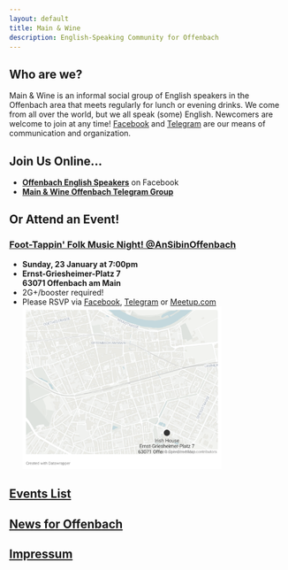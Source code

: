 ```yaml
---
layout: default
title: Main & Wine
description: English-Speaking Community for Offenbach
---
```

## Who are we?
Main & Wine is an informal social group of English speakers in the Offenbach area that meets regularly for lunch or evening drinks. We come from all over the world, but we all speak (some) English. Newcomers are welcome to join at any time! [Facebook](https://www.facebook.com/groups/offenbachenglishspeakers) and [Telegram](https://t.me/mainandwine) are our means of communication and organization. 

## Join Us Online...
- [**Offenbach English Speakers**](https://www.facebook.com/groups/offenbachenglishspeakers) on Facebook
- [**Main & Wine Offenbach Telegram Group**](https://t.me/mainandwine)

## Or Attend an Event!
### [Foot-Tappin' Folk Music Night! @AnSibinOffenbach](https://mainandwine.eu/events_livemusic_2022-01-23)
- __Sunday, 23 January at 7:00pm__
- __Ernst-Griesheimer-Platz 7__  
  __63071 Offenbach am Main__  
- 2G+/booster required!
- Please RSVP via [Facebook](https://www.facebook.com/events/3126044687718092), [Telegram](https://t.me/mainandwine) or [Meetup.com](https://meetup.com/main-wine/events/283023812)  
  <img src="/assets/img/irishHouseMap.png" alt="irishmap" width="75%">

 

## [Events List](https://mainandwine.eu/events)

## [News for Offenbach](https://mainandwine.eu/news)

## [Impressum](https://mainandwine.eu/impressum)
